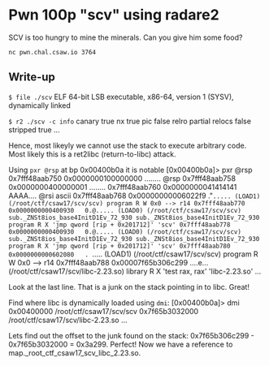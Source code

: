 
Pwn 100p "scv" using radare2
============================

SCV is too hungry to mine the minerals. Can you give him some food?

`nc pwn.chal.csaw.io 3764`

Write-up
--------
`$ file ./scv`
ELF 64-bit LSB executable, x86-64, version 1 (SYSV), dynamically linked

`$ r2 ./scv -c info`
canary   true
nx       true 
pic      false
relro    partial
relocs   false
stripped true
...

Hence, most likeyly we cannot use the stack to execute arbitrary code.
Most likely this is a ret2libc (return-to-libc) attack.

Using `pxr @rsp` at bp 0x00400b0a it is notable
[0x00400b0a]> pxr @rsp
0x7fff48aab750  0x0000000100000000   ........ @rsp
0x7fff48aab758  0x0000000400000001   ........
0x7fff48aab760  0x0000000041414141   AAAA.... @rsi ascii
0x7fff48aab768  0x00000000006022f9   ."`..... (LOAD1) (/root/ctf/csaw17/scv/scv) program R W 0x0 --> r14
0x7fff48aab770  0x0000000000400930   0.@..... (LOAD0) (/root/ctf/csaw17/scv/scv) sub._ZNSt8ios_base4InitD1Ev_72_930 sub._ZNSt8ios_base4InitD1Ev_72_930 program R X 'jmp qword [rip + 0x201712]' 'scv'
0x7fff48aab778  0x0000000000400930   0.@..... (LOAD0) (/root/ctf/csaw17/scv/scv) sub._ZNSt8ios_base4InitD1Ev_72_930 sub._ZNSt8ios_base4InitD1Ev_72_930 program R X 'jmp qword [rip + 0x201712]' 'scv'
0x7fff48aab780  0x0000000000602080   . `..... (LOAD1) (/root/ctf/csaw17/scv/scv) program R W 0x0 --> r14
0x7fff48aab788  0x00007f65b306c299   ....e... (/root/ctf/csaw17/scv/libc-2.23.so) library R X 'test rax, rax' 'libc-2.23.so'
...

Look at the last line. That is a junk on the stack pointing in to libc. Great!

Find where libc is dynamically loaded using `dmi`:
[0x00400b0a]> dmi
0x00400000 /root/ctf/csaw17/scv/scv
0x7f65b3032000 /root/ctf/csaw17/scv/libc-2.23.so
...

Lets find out the offset to the junk found on the stack: 0x7f65b306c299 - 0x7f65b3032000 = 0x3a299.
Perfect! Now we have a reference to map._root_ctf_csaw17_scv_libc_2.23.so.






